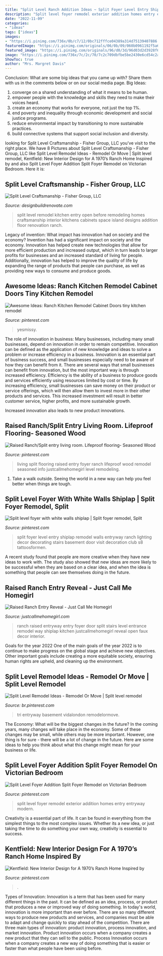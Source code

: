 ```yaml
---
title: "Split Level Ranch Addition Ideas ~ Split Foyer Level Entry Shiplap Remodel Walls Entryway Ranch Lighting Decor Decorating Stairs Basement Door Visit Decoration Club S8 Tattoosformen"
description: "Split level foyer remodel exterior addition homes entry entryway modern"
date: "2022-11-09"
categories:
- "ideas"
tags: ["ideas"]
images:
- "https://i.pinimg.com/736x/0b/c7/12/0bc712fffce04389a314d75139407886.jpg"
featuredImage: "https://i.pinimg.com/originals/06/0b/09/060b0961192f5a69b196eaaf994f8043.jpg"
featured_image: "https://i.pinimg.com/originals/96/d0/3d/96d03d2d3928f6dd8982032d05684f95.png"
image: "https://i.pinimg.com/736x/7c/2c/70/7c2c709dbfbe5be2430e6cd54c2af75b.jpg"
ShowToc: true
author: "Mrs. Margret Davis"
---
```



Conclusion: What are some big ideas that you came up with? Share them with us in the comments below or on our social media page.
Big Ideas:
1. converge on a shared understanding of what it means to be human. 
2. empower people with the knowledge and skills they need to make their voices heard. 
3. create an economy that works for everyone, not just the top 1%. 
4. end poverty and inequality through economic development and social justice programs. 
5. reduce environmental impact by transitioning to more sustainable practices. 
6. build connective systems that support social inclusion and diversity. 

	

		
looking for Split Level Craftsmanship - Fisher Group, LLC you've visit to the right place. We have 8 Pictures about Split Level Craftsmanship - Fisher Group, LLC like Split Level Remodel Ideas - Remodel Or Move | Split level remodel, Kentfield: New Interior Design for A 1970’s Ranch Home Inspired by and also Split Level Foyer Addition Split Foyer Remodel on Victorian Bedroom. Here it is:
		
    
## Split Level Craftsmanship - Fisher Group, LLC

<img loading=lazy src="https://www.designbuildrenovate.com/wp-content/uploads/2009/08/magee-interior-after-kitchen-remodel-fairfax.jpg" onerror="this.onerror=null;this.src='https://tse1.mm.bing.net/th?id=OIP.MOwEYwKyL5GA_oEVBFIj8AHaE8&amp;pid=15.1';" alt="Split Level Craftsmanship - Fisher Group, LLC">

_Source: designbuildrenovate.com_

>split level remodel kitchen entry open before remodeling homes craftsmanship interior kitchens cabinets space island designs addition floor renovation ranch. 

	

Legacy of invention: What impact has innovation had on society and the economy?
Invention has had a significant impact on society and the economy. Innovation has helped create new technologies that allow for more efficient production and increased output, which in turn leads to larger profits for businesses and an increased standard of living for people. Additionally, innovation has helped to improve the quality of life by expanding the range of products that people can purchase, as well as providing new ways to consume and produce goods.

    
## Awesome Ideas: Ranch Kitchen Remodel Cabinet Doors Tiny Kitchen Remodel

<img loading=lazy src="https://i.pinimg.com/736x/7c/2c/70/7c2c709dbfbe5be2430e6cd54c2af75b.jpg" onerror="this.onerror=null;this.src='https://tse4.mm.bing.net/th?id=OIP.xCRk_anjrV2kUO_tiPCYxQHaFC&amp;pid=15.1';" alt="Awesome Ideas: Ranch Kitchen Remodel Cabinet Doors tiny kitchen remodel">

_Source: pinterest.com_

>yesmissy. 

	

The role of innovation in business:
Many businesses, including many small businesses, depend on innovation in order to remain competitive. Innovation can be defined as the application of new knowledge and ideas to solve a problem or increase efficiency in a business. Innovation is an essential part of business success, and small businesses especially need to be aware of how they can benefit from it.
There are several ways that small businesses can benefit from innovation, but the most important way is through increased efficiency. Efficiency is the ability of a business to produce goods and services efficiently using resources limited by cost or time. By increasing efficiency, small businesses can save money on their product or service offerings, which will then allow them to invest more in their other products and services. This increased investment will result in better customer service, higher profits, and more sustainable growth.

Increased innovation also leads to new product innovations.

    
## Raised Ranch/Split Entry Living Room. Lifeproof Flooring- Seasoned Wood

<img loading=lazy src="https://i.pinimg.com/originals/06/0b/09/060b0961192f5a69b196eaaf994f8043.jpg" onerror="this.onerror=null;this.src='https://tse1.mm.bing.net/th?id=OIP.PoPPaDc2Vl_daUzAnSRDhQHaKo&amp;pid=15.1';" alt="Raised Ranch/Split entry living room. Lifeproof flooring- Seasoned Wood">

_Source: pinterest.com_

>living split flooring raised entry foyer ranch lifeproof wood remodel seasoned info justcallmehomegirl level remodeling. 

	

1. Take a walk outside. Seeing the world in a new way can help you feel better when things are tough.

    
## Split Level Foyer With White Walls Shiplap | Split Foyer Remodel, Split

<img loading=lazy src="https://i.pinimg.com/originals/96/d0/3d/96d03d2d3928f6dd8982032d05684f95.png" onerror="this.onerror=null;this.src='https://tse2.mm.bing.net/th?id=OIP.LdvFUxYQ833BhZgm6B5e4gHaNK&amp;pid=15.1';" alt="Split level foyer with white walls shiplap | Split foyer remodel, Split">

_Source: pinterest.com_

>split foyer level entry shiplap remodel walls entryway ranch lighting decor decorating stairs basement door visit decoration club s8 tattoosformen. 

	

A recent study found that people are more creative when they have new ideas to work with. The study also showed that new ideas are more likely to be successful when they are based on a clear idea, and when the idea is something that people can see themselves doing in the future.

    
## Raised Ranch Entry Reveal - Just Call Me Homegirl

<img loading=lazy src="http://justcallmehomegirl.com/wp-content/uploads/2016/05/Raised-Ranch-Entry-with-Faux-Shiplap-Wall.jpg" onerror="this.onerror=null;this.src='https://tse3.mm.bing.net/th?id=OIP.plbbDZRA6NRpmWQgEMuwiwHaJ3&amp;pid=15.1';" alt="Raised Ranch Entry Reveal - Just Call Me Homegirl">

_Source: justcallmehomegirl.com_

>ranch raised entryway entry foyer door split stairs level entrance remodel way shiplap kitchen justcallmehomegirl reveal open faux decor interior. 

	

Goals for the year 2022
One of the main goals of the year 2022 is to continue to make progress on the global stage and achieve new objectives. Other important goals include creating a more equitable society, ensuring human rights are upheld, and cleaning up the environment.

    
## Split Level Remodel Ideas - Remodel Or Move | Split Level Remodel

<img loading=lazy src="https://i.pinimg.com/736x/0b/c7/12/0bc712fffce04389a314d75139407886.jpg" onerror="this.onerror=null;this.src='https://tse1.mm.bing.net/th?id=OIP.0O8Cmh8EmUN3HuK_24gp3wHaLH&amp;pid=15.1';" alt="Split Level Remodel Ideas - Remodel Or Move | Split level remodel">

_Source: br.pinterest.com_

>tri entryway basement vidalondon remodelormove. 

	

The Economy: What will be the biggest changes in the future?
In the coming years, many changes will take place in the economy. Some of these changes may be small, while others may be more important. However, one thing is for sure - there will be a lot of change in the future. Here are some ideas to help you think about what this change might mean for your business or life.

    
## Split Level Foyer Addition Split Foyer Remodel On Victorian Bedroom

<img loading=lazy src="https://i.pinimg.com/originals/62/c9/dc/62c9dce6c06ce3facd2bdbb3a8cde393.jpg" onerror="this.onerror=null;this.src='https://tse4.mm.bing.net/th?id=OIP.cWnDQMvLM9y2ACcC89bmegHaJ4&amp;pid=15.1';" alt="Split Level Foyer Addition Split Foyer Remodel on Victorian Bedroom">

_Source: pinterest.com_

>split level foyer remodel exterior addition homes entry entryway modern. 

	

Creativity is a essential part of life. It can be found in everything from the simplest things to the most complex issues. Whether its a new idea, or just taking the time to do something your own way, creativity is essential to success.

    
## Kentfield: New Interior Design For A 1970’s Ranch Home Inspired By

<img loading=lazy src="https://i.pinimg.com/originals/f4/9e/0b/f49e0bcd5feab89de833cf1947693997.png" onerror="this.onerror=null;this.src='https://tse1.mm.bing.net/th?id=OIP.1YE5QIq5ANxRjxDQtwjb1AHaJ3&amp;pid=15.1';" alt="Kentfield: New Interior Design for A 1970’s Ranch Home Inspired by">

_Source: pinterest.com_

>. 

	

Types of Innovation:
Innovation is a term that has been used for many different things in the past. It can be defined as an idea, process, or product that produces a new or improved way of doing something. In today's world, innovation is more important than ever before. There are so many different ways to produce new products and services, and companies must be able to adapt and change quickly to stay ahead of the competition. 
There are three main types of innovation: product innovation, process innovation, and market innovation. Product innovation occurs when a company creates a new product that they can sell to the public. Process Innovation occurs when a company creates a new way of doing something that is easier or faster than what people have been using before.

